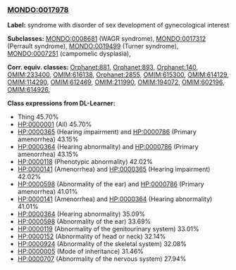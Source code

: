
### [MONDO:0017978](http://purl.obolibrary.org/obo/MONDO_0017978)
**Label:** syndrome with disorder of sex development of gynecological interest

**Subclasses:** [MONDO:0008681](http://purl.obolibrary.org/obo/MONDO_0008681) (WAGR syndrome), [MONDO:0017312](http://purl.obolibrary.org/obo/MONDO_0017312) (Perrault syndrome), [MONDO:0019499](http://purl.obolibrary.org/obo/MONDO_0019499) (Turner syndrome), [MONDO:0007251](http://purl.obolibrary.org/obo/MONDO_0007251) (campomelic dysplasia), 

**Corr. equiv. classes:** [Orphanet:881](http://www.orpha.net/ORDO/Orphanet_881), [Orphanet:893](http://www.orpha.net/ORDO/Orphanet_893), [Orphanet:140](http://www.orpha.net/ORDO/Orphanet_140), [OMIM:233400](http://purl.obolibrary.org/obo/OMIM_233400), [OMIM:616138](http://purl.obolibrary.org/obo/OMIM_616138), [Orphanet:2855](http://www.orpha.net/ORDO/Orphanet_2855), [OMIM:615300](http://purl.obolibrary.org/obo/OMIM_615300), [OMIM:614129](http://purl.obolibrary.org/obo/OMIM_614129), [OMIM:114290](http://purl.obolibrary.org/obo/OMIM_114290), [OMIM:612469](http://purl.obolibrary.org/obo/OMIM_612469), [OMIM:211990](http://purl.obolibrary.org/obo/OMIM_211990), [OMIM:194072](http://purl.obolibrary.org/obo/OMIM_194072), [OMIM:602196](http://purl.obolibrary.org/obo/OMIM_602196), [OMIM:614926](http://purl.obolibrary.org/obo/OMIM_614926), 

**Class expressions from DL-Learner:**

- Thing 45.70%
- [HP:0000001](http://purl.obolibrary.org/obo/HP_0000001) (All) 45.70%
- [HP:0000365](http://purl.obolibrary.org/obo/HP_0000365) (Hearing impairment) and [HP:0000786](http://purl.obolibrary.org/obo/HP_0000786) (Primary amenorrhea) 43.15%
- [HP:0000364](http://purl.obolibrary.org/obo/HP_0000364) (Hearing abnormality) and [HP:0000786](http://purl.obolibrary.org/obo/HP_0000786) (Primary amenorrhea) 43.15%
- [HP:0000118](http://purl.obolibrary.org/obo/HP_0000118) (Phenotypic abnormality) 42.02%
- [HP:0000141](http://purl.obolibrary.org/obo/HP_0000141) (Amenorrhea) and [HP:0000365](http://purl.obolibrary.org/obo/HP_0000365) (Hearing impairment) 42.02%
- [HP:0000598](http://purl.obolibrary.org/obo/HP_0000598) (Abnormality of the ear) and [HP:0000786](http://purl.obolibrary.org/obo/HP_0000786) (Primary amenorrhea) 41.01%
- [HP:0000141](http://purl.obolibrary.org/obo/HP_0000141) (Amenorrhea) and [HP:0000364](http://purl.obolibrary.org/obo/HP_0000364) (Hearing abnormality) 41.01%
- [HP:0000364](http://purl.obolibrary.org/obo/HP_0000364) (Hearing abnormality) 35.09%
- [HP:0000598](http://purl.obolibrary.org/obo/HP_0000598) (Abnormality of the ear) 33.69%
- [HP:0000119](http://purl.obolibrary.org/obo/HP_0000119) (Abnormality of the genitourinary system) 33.01%
- [HP:0000152](http://purl.obolibrary.org/obo/HP_0000152) (Abnormality of head or neck) 32.14%
- [HP:0000924](http://purl.obolibrary.org/obo/HP_0000924) (Abnormality of the skeletal system) 32.08%
- [HP:0000005](http://purl.obolibrary.org/obo/HP_0000005) (Mode of inheritance) 31.46%
- [HP:0000707](http://purl.obolibrary.org/obo/HP_0000707) (Abnormality of the nervous system) 27.94%



